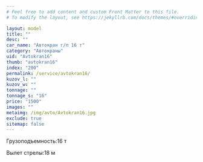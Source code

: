 ```yaml
---
# Feel free to add content and custom Front Matter to this file.
# To modify the layout, see https://jekyllrb.com/docs/themes/#overriding-theme-defaults

layout: model
title: ""
desc: ""
car_name: "Автокран г/п 16 т"
category: "Автокраны"
uid: "Avtokran16"
thumb: "avtokran16"
index: "200"
permalink: /service/avtokran16/
kuzov_l: ""
kuzov_w: ""
tonnage: ""
tonnage_s: "16"
price: "1500"
images: ""
metaimg: /img/avto/Avtokran16.jpg
exclude: true
sitemap: false
---
```


<span>Грузоподъемность:</span><span>16 т</span>

<span>Вылет стрелы:</span><span>18 м</span>
